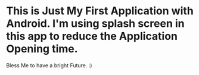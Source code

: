# This is Just My First Application with Android. I'm using splash screen in this app to reduce the Application Opening time.
Bless Me to have a bright Future.
:)
